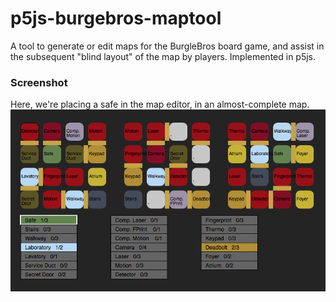 # p5js-burgebros-maptool
A tool to generate or edit maps for the BurgleBros board game, and assist in the subsequent "blind layout" of the map by players.  Implemented in p5js.

### Screenshot
 Here, we're placing a safe in the map editor, in an almost-complete map.
![Screenshot of map-editing](https://github.com/nbogie/p5js-burgebros-maptool/blob/master/screenshots/screenshot-map-editing.png)

